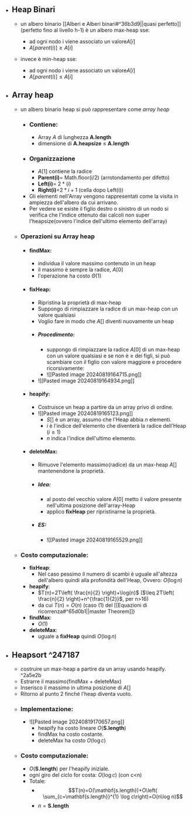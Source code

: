 - ## Heap Binari
	- un albero binario [[Alberi e Alberi binari#^36b3d9||quasi perfetto]] (perfetto fino al livello h-1) è un albero max-heap sse: 
		- ad ogni nodo i viene associato un valore$A[i]$ 
		- $A[parent(i)]\geq A[i]$
		  
	- invece è min-heap sse:
		- ad ogni nodo i viene associato un valore$A[i]$ 
		- $A[parent(i)]\leq A[i]$
- ## Array heap 
	- un albero binario heap si può rappresentare come _array heap_
		- ### Contiene:
			- Array _A_ di lunghezza __A.length__
			- dimensione di __A.heapsize__ $\leq$ __A.length__ 
		- ### Organizzazione
			- $A[1]$ contiene la radice
			- __Parent(i)__= Math.floor(i/2) (arrotondamento per difetto)
			- __Left(i)__= $2*(i)$ 
			- __Right(i)__=$2*i+1$ (cella dopo Left(i))
		- Gli elementi nell'Array vengono rappresentati come la visita in ampiezza dell'albero da cui arrivano.
		- Per vedere se esiste il figlio destro o sinistro di un nodo si verifica che l'indice ottenuto dai calcoli non super l'heapsize(ovvero l'indice dell'ultimo elemento dell'array)
	- ### Operazioni su Array heap
		- #### findMax: 
			- individua il valore massimo contenuto in un heap
			- il massimo è sempre la radice, $A[0]$
			- l'operazione ha costo $\Theta(1)$
		- #### fixHeap:
			-  Ripristina la proprietà di max-heap 
			- Suppongo di rimpiazzare la radice di un max-heap con un valore qualsiasi
			- Voglio fare in modo che $A[]$ diventi nuovamente un heap
			- ##### Procedimento:
				- suppongo di rimpiazzare la radice $A[0]$ di un max-heap con un valore qualsiasi e se non è $\geq$ dei figli, si può scambiare con il figlio con valore maggiore e procedere ricorsivamente:
				-  ![[Pasted image 20240819164715.png]]
			- ![[Pasted image 20240819164934.png]]
		- #### heapify: 
			- Costruisce un heap a partire da un array privo di ordine.
			- ![[Pasted image 20240819165123.png]]
				- $S[]$ è un array, assumo che l'Heap abbia $n$ elementi.
				- $i$ è l'indice dell'elemento che diventerà la radice dell'Heap ($i\geq 1$)
				- $n$ indica l'indice dell'ultimo elemento.
		- #### deleteMax:
			- Rimuove l'elemento massimo(radice) da un max-heap $A[]$ mantenendone la proprietà.
			- ##### Idea:
				- al posto del vecchio valore $A[0]$ metto il valore presente nell'ultima posizione dell'array-Heap
				- applico __fixHeap__ per ripristinarne la proprietà.
			- ##### ES:
				- ![[Pasted image 20240819165529.png]]
	- ### Costo computazionale:
		- __fixHeap__: 
			- Nel caso pessimo il numero di scambi è uguale all'altezza dell'albero quindi alla profondità dell'Heap, Ovvero: $O(\log n)$
		- __heapify__:
			- $T(n)=2T\left( \frac{n}{2} \right)+\log(n)$ ($\leq 2T\left( \frac{n}{2} \right)+n^{\frac{1}{2}}$, per n>16)
			- da cui $T(n)=O(n)$ (caso (1) del [[Equazioni di ricorrenza#^65d0b1||master Theorem]]) 
		- __findMax__:
			- $O(1)$
		- __deleteMax__:
			- uguale a __fixHeap__ quindi $O(\log n)$
- ## Heapsort  ^247187
	- costruire un max-heap a partire da un array usando heapify. ^2a5e2b
	- Estrarre il massimo(findMax + deleteMax)
	- Inserisco il massimo in ultima posizione di $A[]$
	- Ritorno al punto 2 finché l'heap diventa vuoto.
	- ### Implementazione:
		-  ![[Pasted image 20240819170657.png]]
			- heapify ha costo lineare $O(\mathbf{S.length})$
			- findMax ha costo costante.
			- deleteMax ha costo $O(\log c)$ 
	- ### Costo computazionale:
		- $O(\mathbf{S.length})$ per l'heapify iniziale.
		- ogni giro del ciclo for costa: $O(\log c)$ (con c<n)
		- Totale:
			- $$T(n)=O(\mathbf{s.length})+O\left( \sum_{c=\mathbf{s.length}}^{1} \log c\right)=O(n\log n)$$
			- $n=\mathbf{S.length}$ 
